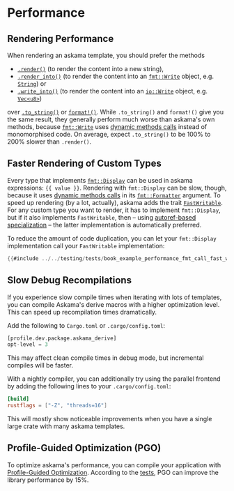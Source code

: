 # Performance

## Rendering Performance

When rendering an askama template, you should prefer the methods

* [`.render()`] (to render the content into a new string),
* [`.render_into()`] (to render the content into an [`fmt::Write`] object, e.g. [`String`]) or
* [`.write_into()`] (to render the content into an [`io::Write`] object, e.g. [`Vec<u8>`])

over [`.to_string()`] or [`format!()`].
While `.to_string()` and `format!()` give you the same result, they generally perform much worse
than askama's own methods, because [`fmt::Write`] uses [dynamic methods calls] instead of
monomorphised code. On average, expect `.to_string()` to be 100% to 200% slower than `.render()`.

[dynamic methods calls]: <https://doc.rust-lang.org/stable/std/keyword.dyn.html>
[`.render()`]: <https://docs.rs/askama/latest/askama/trait.Template.html#method.render>
[`.render_into()`]: <https://docs.rs/askama/latest/askama/trait.Template.html#tymethod.render_into>
[`.write_into()`]: <https://docs.rs/askama/latest/askama/trait.Template.html#method.write_into>
[`fmt::Write`]: <https://doc.rust-lang.org/stable/std/fmt/trait.Write.html>
[`String`]: <https://doc.rust-lang.org/stable/std/string/struct.String.html>
[`io::Write`]: <https://doc.rust-lang.org/stable/std/io/trait.Write.html>
[`Vec<u8>`]: <https://doc.rust-lang.org/stable/std/vec/struct.Vec.html>
[`.to_string()`]: <https://doc.rust-lang.org/stable/std/string/trait.ToString.html#tymethod.to_string>
[`format!()`]: <https://doc.rust-lang.org/stable/std/fmt/fn.format.html>

## Faster Rendering of Custom Types

Every type that implements [`fmt::Display`] can be used in askama expressions: `{{ value }}`.
Rendering with `fmt::Display` can be slow, though, because it uses [dynamic methods calls] in its
[`fmt::Formatter`] argument. To speed up rendering (by a lot, actually),
askama adds the trait [`FastWritable`]. For any custom type you want to render,
it has to implement `fmt::Display`, but if it also implements `FastWritable`,
then – using [autoref-based specialization] – the latter implementation is automatically preferred.

To reduce the amount of code duplication, you can let your `fmt::Display` implementation call
your `FastWritable` implementation:

```rust
{{#include ../../testing/tests/book_example_performance_fmt_call_fast_writable.rs}}
```

[`fmt::Display`]: <https://doc.rust-lang.org/stable/std/fmt/trait.Display.html>
[`fmt::Formatter`]: <https://doc.rust-lang.org/stable/std/fmt/struct.Formatter.html>
[`FastWritable`]: <./doc/askama/trait.FastWritable.html>
[autoref-based specialization]: <https://lukaskalbertodt.github.io/2019/12/05/generalized-autoref-based-specialization.html>

## Slow Debug Recompilations

If you experience slow compile times when iterating with lots of templates,
you can compile Askama's derive macros with a higher optimization level.
This can speed up recompilation times dramatically.

Add the following to `Cargo.toml` or `.cargo/config.toml`:
```rust
[profile.dev.package.askama_derive]
opt-level = 3
```

This may affect clean compile times in debug mode, but incremental compiles
will be faster.

With a nightly compiler, you can additionally try using the parallel frontend by
adding the following lines to your `.cargo/config.toml`:

```toml
[build]
rustflags = ["-Z", "threads=16"]
```

This will mostly show noticeable improvements when you have a single large crate with many askama templates.

## Profile-Guided Optimization (PGO)

To optimize askama's performance, you can compile your application with [Profile-Guided Optimization](https://doc.rust-lang.org/rustc/profile-guided-optimization.html). According to the [tests](https://github.com/mitsuhiko/minijinja/pull/588#issuecomment-2387957123), PGO can improve the library performance by 15%.
